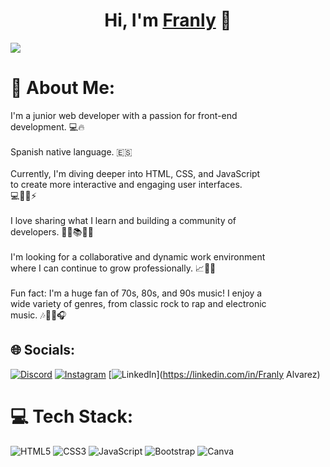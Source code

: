 <div align="center">
<h1 align="center">Hi, I'm <a href="[https://github.com/Fr4nly]">Franly</a> 👋</h1>
</div>
<img src="https://wallpapercave.com/wp/wp9641787.jpg" >

# 💫 About Me:
I'm a junior web developer with a passion for front-end <br>development. 💻🔥<br><br>Spanish native language. 🇪🇸<br><br>Currently, I'm diving deeper into HTML, CSS, and JavaScript <br>to create more interactive and engaging user interfaces. <br>💻🎨🧩⚡<br><br>I love sharing what I learn and building a community of <br>developers. 🤝👥📚💬💡<br><br>I'm looking for a collaborative and dynamic work environment <br>where I can continue to grow professionally. 📈👥🤝<br><br>Fun fact: I'm a huge fan of 70s, 80s, and 90s music! I enjoy a <br>wide variety of genres, from classic rock to rap and electronic <br>music. 🎶🎸🎤🎧


## 🌐 Socials:
[![Discord](https://img.shields.io/badge/Discord-%237289DA.svg?logo=discord&logoColor=white)](https://discord.gg/Franly.Av) [![Instagram](https://img.shields.io/badge/Instagram-%23E4405F.svg?logo=Instagram&logoColor=white)](https://instagram.com/franly.av) [![LinkedIn](https://img.shields.io/badge/LinkedIn-%230077B5.svg?logo=linkedin&logoColor=white)](https://linkedin.com/in/Franly Alvarez) 

# 💻 Tech Stack:
![HTML5](https://img.shields.io/badge/html5-%23E34F26.svg?style=for-the-badge&logo=html5&logoColor=white) ![CSS3](https://img.shields.io/badge/css3-%231572B6.svg?style=for-the-badge&logo=css3&logoColor=white) ![JavaScript](https://img.shields.io/badge/javascript-%23323330.svg?style=for-the-badge&logo=javascript&logoColor=%23F7DF1E) ![Bootstrap](https://img.shields.io/badge/bootstrap-%238511FA.svg?style=for-the-badge&logo=bootstrap&logoColor=white) ![Canva](https://img.shields.io/badge/Canva-%2300C4CC.svg?style=for-the-badge&logo=Canva&logoColor=white)


<!-- Proudly created with GPRM ( https://gprm.itsvg.in ) -->

